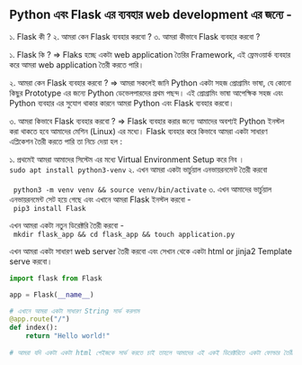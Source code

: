 ## Python এবং Flask এর ব্যবহার web development এর জন্যে -
  ১. Flask কী ?
  ২. আমরা কেন Flask ব্যবহার করবো ?
  ৩. আমরা কীভাবে Flask ব্যবহার করবো ?


১. Flask  কি ?
  => Flaks হচ্ছে একটা web application তৈরির Framework, এই ফ্রেমওয়ার্ক ব্যবহার করে আমরা web  application তৈরী করতে পারি। 

২. আমরা কেন Flask ব্যবহার করবো ?
  => আমরা সকলেই জানি Python একটা সহজ প্রোগ্রামিং ভাষা, যে কোনো কিছুর Prototype এর জন্যে Python ডেভেলপারদের প্রথম পছন্দ। এই প্রোগ্রামিং ভাষা আপেক্ষিক সহজ এবং Python ব্যবহার এর সুযোগ থাকার কারনে 
  আমরা Python এবং Flask ব্যবহার করবো। 

৩. আমরা কিভাবে Flask ব্যবহার করবো ?
  => Flask ব্যবহার করার জন্যে আমাদের অবশ্যই Python ইনস্টল করা থাকতে হবে আমাদের মেশিন (Linux) এর মধ্যে। Flask ব্যবহার করে কিভাবে আমরা একটা সাধারণ এপ্লিকেশন তৈরী করতে পারি তা নিচে দেয়া হল :
  
  ১. প্রথমেই আমরা আমাদের সিস্টেম এর মধ্যে Virtual Environment Setup করে নিব ।<br>
    `
       sudo apt install python3-venv
    `
  ২. এখন আমরা একটা ভার্চুয়াল এনভায়রনমেন্ট তৈরী করবো <br>  
    ` 
       python3 -m venv venv && source venv/bin/activate
    `
  ৩. এখন আমাদের ভার্চুয়াল এনভায়রনমেন্ট সেট হয়ে গেছে এবং এখানে আমরা Flask ইনস্টল করবো - <br>
    ` 
        pip3 install Flask
    `
  
  এখন আমরা একটা নতুন ডিরেক্টরি তৈরী করবো - <br>
    ` 
       mkdir flask_app && cd flask_app && touch application.py
    `
    
 এখন আমরা একটা সাধারণ web server তৈরী করবো এবং সেখান থেকে একটা html or jinja2 Template serve করবো। 
 ```py
 import flask from Flask
 
 app = Flask(__name__)
 
 # এখানে আমরা একটা সাধারণ String সার্ভ করলাম 
 @app.route("/")
 def index():
     return "Hello world!"
     
 # আমরা যদি একটা একটা html পেইজকে সার্ভ করতে চাই তাহলে আমাদের এই একই ডিরেক্টরিতে একটা ফোল্ডার তৈরী করতে হবে templates নামের। 
 ```
    
